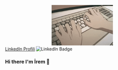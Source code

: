 <div id="header" align="center">
  <img src="https://github.com/hilalusta1/hilalusta1/blob/main/F89e.gif" width="200"/>
</div>
<div id="badges">
  <a href="https://www.linkedin.com/in/1hilalusta">LinkedIn Profili</a>
    <img src="https://img.shields.io/badge/LinkedIn-blue?style=for-the-badge&logo=linkedin&logoColor=white" alt="LinkedIn Badge"/>
</div>

### Hi there I'm İrem 👋
